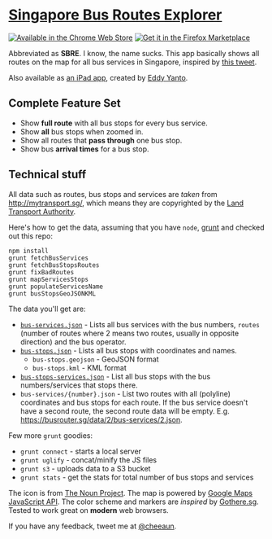 [Singapore Bus Routes Explorer](https://busrouter.sg/)
===

[![Available in the Chrome Web Store](https://developer.chrome.com/webstore/images/ChromeWebStore_BadgeWBorder_v2_206x58.png)](https://chrome.google.com/webstore/detail/singapore-bus-routes-expl/kmoebclbglclobmahimdaniikogclifn) [![Get it in the Firefox Marketplace](https://marketplace.cdn.mozilla.net/media/img/mkt/badges/firefox-marketplace_badge-orange_172_60.png)](https://marketplace.firefox.com/app/busrouter-sg/)

Abbreviated as **SBRE**. I know, the name sucks. This app basically shows all routes on the map for all bus services in Singapore, inspired by [this tweet](https://twitter.com/mengwong/status/155511398653362177).

Also available as [an iPad app](https://itunes.apple.com/us/app/sgbusrouter/id650227641?ls=1&mt=8), created by [Eddy Yanto](http://eddyyanto.com/).

Complete Feature Set
---

- Show **full route** with all bus stops for every bus service.
- Show **all** bus stops when zoomed in.
- Show all routes that **pass through** one bus stop.
- Show bus **arrival times** for a bus stop.

Technical stuff
---

All data such as routes, bus stops and services are *taken* from <http://mytransport.sg/>, which means they are copyrighted by the [Land Transport Authority](http://www.lta.gov.sg/).

Here's how to get the data, assuming that you have `node`, [grunt](http://gruntjs.com/) and checked out this repo:

```
npm install
grunt fetchBusServices
grunt fetchBusStopsRoutes
grunt fixBadRoutes
grunt mapServicesStops
grunt populateServicesName
grunt busStopsGeoJSONKML
```

The data you'll get are:

- [`bus-services.json`](https://busrouter.sg/data/2/bus-services.json) - Lists all bus services with the bus numbers, `routes` (number of routes where 2 means two routes, usually in opposite direction) and the bus operator.
- [`bus-stops.json`](https://busrouter.sg/data/2/bus-stops.json) - Lists all bus stops with coordinates and names.
	- `bus-stops.geojson` - GeoJSON format
	- `bus-stops.kml` - KML format
- [`bus-stops-services.json`](https://busrouter.sg/data/2/bus-stops-services.json) - List all bus stops with the bus numbers/services that stops there.
- `bus-services/{number}.json` - List two routes with all (polyline) coordinates and bus stops for each route. If the bus service doesn't have a second route, the second route data will be empty. E.g. <https://busrouter.sg/data/2/bus-services/2.json>.

Few more `grunt` goodies:

- `grunt connect` - starts a local server
- `grunt uglify` - concat/minify the JS files
- `grunt s3` - uploads data to a S3 bucket
- `grunt stats` - get the stats for total number of bus stops and services

The icon is from [The Noun Project](http://thenounproject.com/noun/bus/#icon-No97). The map is powered by [Google Maps JavaScript API](http://code.google.com/apis/maps/documentation/javascript/). The color scheme and markers are *inspired* by [Gothere.sg](http://gothere.sg/). Tested to work great on **modern** web browsers.

If you have any feedback, tweet me at [@cheeaun](http://twitter.com/cheeaun).
